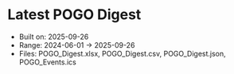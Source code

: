 # Latest POGO Digest
- Built on: 2025-09-26
- Range: 2024-06-01 → 2025-09-26
- Files: POGO_Digest.xlsx, POGO_Digest.csv, POGO_Digest.json, POGO_Events.ics
